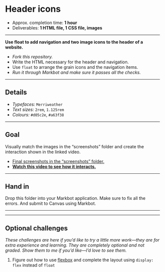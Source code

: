 # Header icons

- Approx. completion time: **1 hour**
- Deliverables: **1 HTML file, 1 CSS file, images**

---

**Use float to add navigation and two image icons to the header of a website.**

- *Fork this repository.*
- Write the HTML necessary for the header and navigation.
- Use `float` to arrange the grain icons and the navigation items.
- *Run it through Markbot and make sure it passes all the checks.*

---

## Details

- *Typefaces:* `Merriweather`
- *Text sizes:* `2rem`, `1.125rem`
- *Colours:* `#d05c2e`, `#a63f38`

---

## Goal

Visually match the images in the “screenshots” folder and create the interaction shown in the linked video.

- [Final screenshots in the “screenshots” folder.](screenshots)
- [**Watch this video to see how it interacts.**](https://youtu.be/QDH1dzDfTYY)

---

## Hand in

Drop this folder into your Markbot application. Make sure to fix all the errors. And submit to Canvas using Markbot.

---
---

## Optional challenges

*These challenges are here if you’d like to try a little more work—they are for extra experience and learning. They are completely optional and not graded. Show them to me if you’d like—I’d love to see them.*

1. Figure out how to use [flexbox](https://learn-the-web.algonquindesign.ca/topics/flow-display/#flexbox) and complete the layout using `display: flex` instead of `float`
